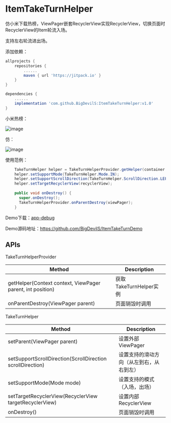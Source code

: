# ItemTakeTurnHelper
仿小米下载热榜，ViewPager嵌套RecyclerView实现RecyclerView，切换页面时RecyclerView的Item轮流入场。

支持左右轮流进出场。

添加依赖：
```gradle
allprojects {
    repositories {
        ......
        maven { url 'https://jitpack.io' }
    }
}

dependencies {
    ......
    implementation 'com.github.BigDevilS:ItemTakeTurnHelper:v1.0'
}
```

小米热榜：

 ![image](https://github.com/BigDevilS/ItemTakeTurnDemo/blob/master/previews/xiaomirebang.gif)

仿：

 ![image](https://github.com/BigDevilS/ItemTakeTurnDemo/blob/master/previews/fang.gif)
 
使用范例：
```java
    TakeTurnHelper helper = TakeTurnHelperProvider.getHelper(container.getContext(), viewPager, position);
    helper.setSupportMode(TakeTurnHelper.Mode.IN);
    helper.setSupportScrollDirection(TakeTurnHelper.ScrollDirection.LEFT);
    helper.setTargetRecyclerView(recyclerView);
    
    public void onDestroy() {
      super.onDestroy();
      TakeTurnHelperProvider.onParentDestroy(viewPager);
    }
```
 
Demo下载：[app-debug](https://github.com/BigDevilS/ItemTakeTurnDemo/raw/master/app/build/outputs/apk/debug/app-debug.apk)

Demo源码地址：https://github.com/BigDevilS/ItemTakeTurnDemo

## APIs

TakeTurnHelperProvider

Method|Description
--|--
getHelper(Context context, ViewPager parent, int position)|获取TakeTurnHelper实例
onParentDestroy(ViewPager parent)|页面销毁时调用

TakeTurnHelper

Method|Description
--|--
setParent(ViewPager parent)|设置外部ViewPager
setSupportScrollDirection(ScrollDirection scrollDirection)|设置支持的滑动方向（从左到右，从右到左）
setSupportMode(Mode mode)|设置支持的模式（入场，出场）
setTargetRecyclerView(RecyclerView targetRecyclerView)|设置内部RecyclerView
onDestroy()|页面销毁时调用
